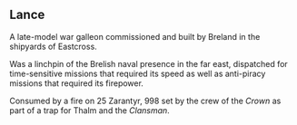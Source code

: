 ## Lance

A late-model war galleon commissioned and built by Breland in the shipyards of Eastcross.

Was a linchpin of the Brelish naval presence in the far east, dispatched for time-sensitive missions that required its speed as well as anti-piracy missions that required its firepower.

Consumed by a fire on 25 Zarantyr, 998 set by the crew of the *Crown* as part of a trap for Thalm and the *Clansman*.